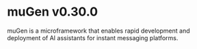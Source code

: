 # muGen v0.30.0

muGen is a microframework that enables rapid development and deployment of AI assistants for instant messaging platforms.
